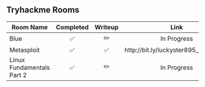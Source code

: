 
## Tryhackme Rooms

<table>
 <thead>
  <tr>
    <th>Room Name</th><th>Completed</th><th>Writeup</th><th>Link</th>
  </tr>
 </thead>
 <tbody>
  <tr>
    <td>Blue</td><td align=center>✅</td><td align=center>✏️</td><td align=center>In Progress</td>
  </tr>
  <tr>
     <td>Metasploit</td><td align=center>✅</td><td align=center>✅</td><td align=center>http://bit.ly/luckyster895_Metasploit</td>
  </tr>
  <tr>
     <td>Linux Fundamentals Part 2</td><td align=center>✅</td><td align=center>✏️</td><td align=center>In Progress</td>
  </tr>
 </tbody>
</table>

